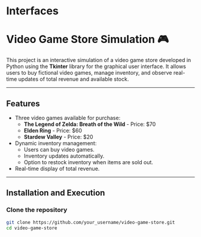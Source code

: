 # Interfaces
# Video Game Store Simulation 🎮

This project is an interactive simulation of a video game store developed in Python using the **Tkinter** library for the graphical user interface. It allows users to buy fictional video games, manage inventory, and observe real-time updates of total revenue and available stock.

---

## Features

- Three video games available for purchase:
    - **The Legend of Zelda: Breath of the Wild** - Price: $70
    - **Elden Ring** - Price: $60
    - **Stardew Valley** - Price: $20
- Dynamic inventory management:
    - Users can buy video games.
    - Inventory updates automatically.
    - Option to restock inventory when items are sold out.
- Real-time display of total revenue.

---

## Installation and Execution

### Clone the repository

```bash
git clone https://github.com/your_username/video-game-store.git
cd video-game-store
